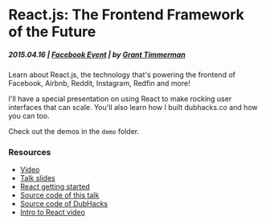 # React.js: The Frontend Framework of the Future

##### 2015.04.16  | [Facebook Event](https://www.facebook.com/events/360945337433643/) | by [Grant Timmerman](http://grant.cm/)

Learn about React.js, the technology that's powering the frontend of Facebook, Airbnb, Reddit, Instagram, Redfin and more!

I'll have a special presentation on using React to make rocking user interfaces that can scale. You'll also learn how I built dubhacks.co and how you can too.

Check out the demos in the `demo` folder.

### Resources

- [Video](https://www.youtube.com/watch?v=iVVZfPbNCtI)
- [Talk slides](http://grant.github.io/react-talk)
- [React getting started](https://facebook.github.io/react/docs/getting-started.html)
- [Source code of this talk](https://github.com/grant/react-talk)
- [Source code of DubHacks](https://github.com/dubhacks/15s)
- [Intro to React video](https://www.youtube.com/watch?v=XxVg_s8xAms)
